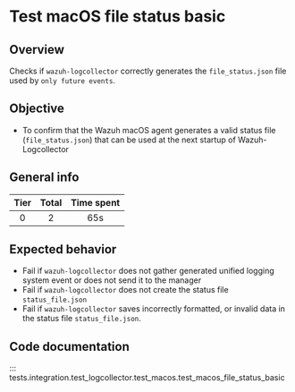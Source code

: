 # Test macOS file status basic
## Overview 

Checks if `wazuh-logcollector` correctly generates the `file_status.json` file used by `only future events`.

## Objective

- To confirm that the Wazuh macOS agent generates a valid status file (`file_status.json`)
that can be used at the next startup of Wazuh-Logcollector

## General info

|Tier | Total | Time spent |
| :--:| :--:  | :--:       |
| 0   |    2 |    65s  |


## Expected behavior

- Fail if `wazuh-logcollector` does not gather generated unified logging system event or does not send it to the manager
- Fail if `wazuh-logcollector` does not create the status file `status_file.json`
- Fail if `wazuh-logcollector` saves incorrectly formatted, or invalid data in the status file `status_file.json`.


## Code documentation

::: tests.integration.test_logcollector.test_macos.test_macos_file_status_basic
